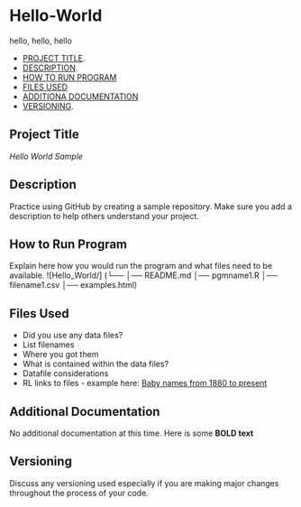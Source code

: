 # Hello-World
hello, hello, hello


- [PROJECT TITLE](#Project-Title).
- [DESCRIPTION](Description).
- [HOW TO RUN PROGRAM](#How-to-run-program)
- [FILES USED](#files-used)
- [ADDITIONA DOCUMENTATION](#additional-documentation)
- [VERSIONING](#versioning).

## Project Title

*Hello World Sample*

## Description
Practice using GitHub by creating a sample repository. Make sure you add a description to help others understand your project. 

## How to Run Program
Explain here how you would run the program and what files need to be available.
![Hello_World/]
(└── 
    │── README.md
    │── pgmname1.R
    │── filename1.csv
    │── examples.html)
   
## Files Used
- Did you use any data files?
- List filenames
- Where you got them
- What is contained within the data files?
- Datafile considerations
- RL links to files - example here: [Baby names from 1880 to present](https://catalog.data.gov/dataset/baby-names-from-social-security-card-applications-national-level-data)

## Additional Documentation
No additional documentation at this time. Here is some **BOLD text**

## Versioning
Discuss any versioning used especially if you are making major changes throughout the process of your code.
